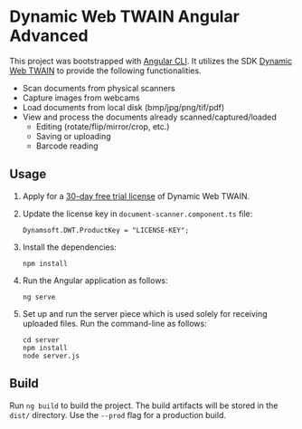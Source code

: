 # Dynamic Web TWAIN Angular Advanced

This project was bootstrapped with [Angular CLI](https://github.com/angular/angular-cli). It utilizes the SDK [Dynamic Web TWAIN](https://www.dynamsoft.com/Products/WebTWAIN_Overview.aspx) to provide the following functionalities.

* Scan documents from physical scanners
* Capture images from webcams
* Load documents from local disk (bmp/jpg/png/tif/pdf)
* View and process the documents already scanned/captured/loaded
  * Editing (rotate/flip/mirror/crop, etc.)
  * Saving or uploading
  * Barcode reading

## Usage

1. Apply for a [30-day free trial license](https://www.dynamsoft.com/customer/license/trialLicense?product=dwt) of Dynamic Web TWAIN.

2. Update the license key in `document-scanner.component.ts` file:

   ```
   Dynamsoft.DWT.ProductKey = "LICENSE-KEY";
   ```

3. Install the dependencies:

   ```
   npm install
   ```

4. Run the Angular application as follows:

   ```
   ng serve
   ```

5. Set up and run the server piece which is used solely for receiving uploaded files. Run the  command-line as follows:

   ```
   cd server
   npm install
   node server.js
   ```

## Build

Run `ng build` to build the project. The build artifacts will be stored in the `dist/` directory. Use the `--prod` flag for a production build.